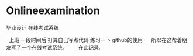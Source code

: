 # Onlineexamination
毕业设计 在线考试系统

 
上班 一段时间后 打算自己写点代码 练习一下 github的使用
      所以在这帮着朋友写了一个在线考试系统.
          在此记录.
